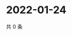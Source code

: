 # 2022-01-24

共 0 条

<!-- BEGIN WEIBO -->
<!-- 最后更新时间 Mon Jan 24 2022 20:17:53 GMT+0800 (China Standard Time) -->

<!-- END WEIBO -->

